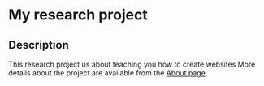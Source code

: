 # My research project

<!-- comment here -->

## Description
This research project us about teaching you how to create websites 
More details about the project are available from the [About page](about) 
